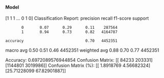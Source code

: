 #### Model
[1 1 1 ... 0 1 0]
Classification Report:
              precision    recall  f1-score   support

           0       0.07      0.29      0.11    287564
           1       0.94      0.73      0.82   4164787

    accuracy                           0.70   4452351
   macro avg       0.50      0.51      0.46   4452351
weighted avg       0.88      0.70      0.77   4452351

Accuracy: 0.6972089576944854
Confusion Matrix:
[[  84233  203331]
 [1144801 3019986]]
Confusion Matrix (%):
[[ 1.8918769   4.56682324]
 [25.71228099 67.82901887]]
